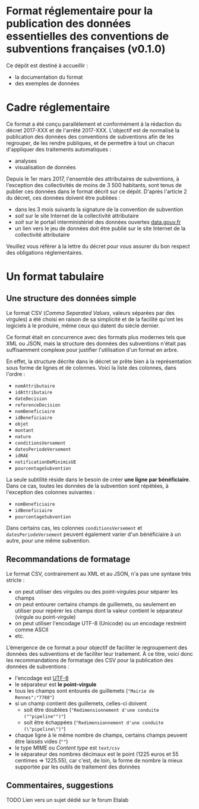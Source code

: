 Format réglementaire pour la publication des données essentielles des conventions de subventions françaises (v0.1.0)
===================================================================================================

Ce dépôt est destiné à accueillir :

- la documentation du format
- des exemples de données

# Cadre réglementaire

Ce format a été conçu parallèlement et conformément à la rédaction du décret 2017-XXX et de l'arrêté 2017-XXX. L'objectif est de normalisé la publication des données des conventions de subventions afin de les regrouper, de les rendre publiques, et de permettre à tout un chacun d'appliquer des traitements automatiques :

- analyses
- visualisation de données

Depuis le 1er mars 2017, l'ensemble des attributaires de subventions, à l'exception des collectivités de moins de 3 500 habitants, sont tenus de publier ces données dans le format décrit sur ce dépôt. D'après l'article 2 du décret, ces données doivent être publiées :

- dans les 3 mois suivants la signature de la convention de subvention
- *soit* sur le site Internet de la collectivité attributaire
- *soit* sur le portail interministériel des données ouvertes [data.gouv.fr](http://data.gouv.fr)
- un lien vers le jeu de données doit être publié sur le site Internet de la collectivité attributaire

Veuillez vous référer à la lettre du décret pour vous assurer du bon respect des obligations réglementaires.

# Un format tabulaire

## Une structure des données simple

Le format CSV (*Comma Separated Values*, valeurs séparées par des virgules) a été choisi en raison de sa simplicité et de la facilité qu'ont les logiciels à le produire, même ceux qui datent du siècle dernier.

Ce format était en concurrence avec des formats plus modernes tels que XML ou JSON, mais la structure des données des subventions n'était pas suffisamment complexe pour justifier l'utilisation d'un format en arbre.

En effet, la structure décrite dans le décret se prête bien à la représentation sous forme de lignes et de colonnes. Voici la liste des colonnes, dans l'ordre :

- `nomAttributaire`
- `idAttributaire`
- `dateDecision`
- `referenceDecision`
- `nomBeneficiaire`
- `idBeneficiaire`
- `objet`
- `montant`
- `nature`
- `conditionsVersement`
- `datesPeriodeVersement`
- `idRAE`
- `notificationDeMinimisUE`
- `pourcentageSubvention`


La seule subtilité réside dans le besoin de créer **une ligne par bénéficiaire**. Dans ce cas, toutes les données de la subvention sont répétées, à l'exception des colonnes suivantes :

- `nomBeneficiaire`
- `idBeneficiaire`
- `pourcentageSubvention`

Dans certains cas, les colonnes `conditionsVersement` et `datesPeriodeVersement` peuvent également varier d'un bénéficiaire à un autre, pour une même subvention.

## Recommandations de formatage

Le format CSV, contrairement au XML et au JSON, n'a pas une syntaxe très stricte :

- on peut utiliser des virgules ou des point-virgules pour séparer les champs
- on peut entourer certains champs de guillemets, ou seulement en utiliser pour repérer les champs dont la valeur contient le séparateur (virgule ou point-virgule)
- on peut utiliser l'encodage UTF-8 (Unicode) ou un encodage restreint comme ASCII
- etc.

L’émergence de ce format a pour objectif de faciliter le regroupement des données des subventions et de faciliter leur traitement. À ce titre, voici donc les recommandations de formatage des CSV pour la publication des données de subventions :

- l'encodage est [UTF-8](https://fr.wikipedia.org/wiki/UTF-8)
- le séparateur est **le point-virgule**
- tous les champs sont entourés de guillemets (`"Mairie de Rennes";"7788"`)
- si un champ contient des guillemets, celles-ci doivent
  - soit être doublées (`"Redimensionnement d'une conduite (""pipeline"")"`)
  - soit être échappées (`"Redimensionnement d'une conduite (\"pipeline\")"`)
- chaque ligne à le même nombre de champs, certains champs peuvent être laissés vides (`""`)
- le type MIME ou *Content type* est `text/csv`
- le séparateur des nombres décimaux est le point (1225 euros et 55 centimes => 1225.55), car c'est, de loin, la forme de nombre la mieux supportée par les outils de traitement des données

## Commentaires, suggestions

TODO Lien vers un sujet dédié sur le forum Etalab
